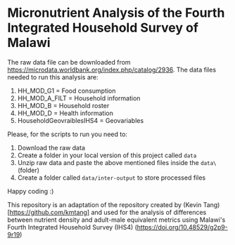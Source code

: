 # Micronutrient Analysis of the Fourth Integrated Household Survey of Malawi


The raw data file can be downloaded from https://microdata.worldbank.org/index.php/catalog/2936. The data files needed to run this analysis are:

1. HH_MOD_G1 = Food consumption
2. HH_MOD_A_FILT = Household information
3. HH_MOD_B = Household roster
4. HH_MOD_D = Health information
5. HouseholdGeovraiblesIHS4 = Geovariables

Please, for the scripts to run you need to:

1. Download the raw data 
2. Create a folder in your local version of this project called `data`
3. Unzip raw data and paste the above mentioned files inside the `data\` (folder)
4. Create a folder called `data/inter-output` to store processed files

Happy coding :)


This repository is an adaptation of the repository created by (Kevin Tang)[https://github.com/kmtang] and used for the analysis of differences between nutrient density and adult-male equivalent metrics using Malawi's Fourth Integrated Household Survey (IHS4) (https://doi.org/10.48529/g2p9-9r19)
